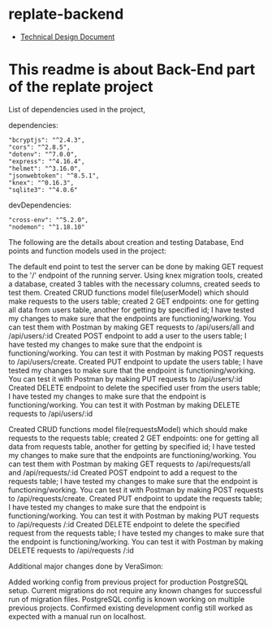 # replate-backend
 * [Technical Design Document](https://docs.google.com/document/d/1wSq4LByT5i4Z4KL_k2MvN4oLEToGGLGJb64NITssmUM/edit#)
# This readme is about Back-End part of the replate project
List of dependencies used in the project,

dependencies:

    "bcryptjs": "^2.4.3",
    "cors": "^2.8.5",
    "dotenv": "^7.0.0",
    "express": "^4.16.4",
    "helmet": "^3.16.0",
    "jsonwebtoken": "^8.5.1",
    "knex": "^0.16.3",
    "sqlite3": "^4.0.6"

devDependencies:

	"cross-env": "^5.2.0",
    "nodemon": "^1.18.10"

The following are the details about creation and testing Database, End points and function models used in the project:

The default end point to test the server can be done by making GET request to the '/' endpoint of the running server. 
Using knex migration tools, created a database, created 3 tables with the necessary columns, created seeds to test them.
Created CRUD functions model file(userModel) which should make requests to the users table; created 2 GET endpoints: one for getting all data from users table, another for getting by specified id; I have tested my changes to make sure that the endpoints are functioning/working. You can test them with Postman by making GET requests to /api/users/all and /api/users/:id
Created POST endpoint to add a user to the users table; I have tested my changes to make sure that the endpoint is functioning/working. You can test it with Postman by making POST requests to /api/users/create.
Created PUT endpoint to update the users table; I have tested my changes to make sure that the endpoint is functioning/working. You can test it with Postman by making PUT requests to /api/users/:id
Created DELETE endpoint to delete the specified user from the users table; I have tested my changes to make sure that the endpoint is functioning/working. You can test it with Postman by making DELETE requests to /api/users/:id

Created CRUD functions model file(requestsModel) which should make requests to the requests table; created 2 GET endpoints: one for getting all data from requests table, another for getting by specified id; I have tested my changes to make sure that the endpoints are functioning/working. You can test them with Postman by making GET requests to /api/requests/all and /api/requests/:id
Created POST endpoint to add a request to the requests table; I have tested my changes to make sure that the endpoint is functioning/working. You can test it with Postman by making POST requests to /api/requests/create.
Created PUT endpoint to update the requests table; I have tested my changes to make sure that the endpoint is functioning/working. You can test it with Postman by making PUT requests to /api/requests /:id
Created DELETE endpoint to delete the specified request from the requests table; I have tested my changes to make sure that the endpoint is functioning/working. You can test it with Postman by making DELETE requests to /api/requests /:id

Additional major changes done by VeraSimon:

Added working config from previous project for production PostgreSQL setup. Current migrations do not require any known changes for successful run of migration files.
PostgreSQL config is known working on multiple previous projects. Confirmed existing development config still worked as expected with a manual run on localhost. 
